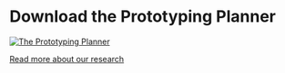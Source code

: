 # Download the Prototyping Planner

[![The Prototyping Planner](prototypingplanner.github.io/PrototypingPlanner_V4.4.jpg)](prototypingplanner.github.io/PrototypingPlanner_V4.4.pdf)



[Read more about our research](prototypingplanner.github.io)
